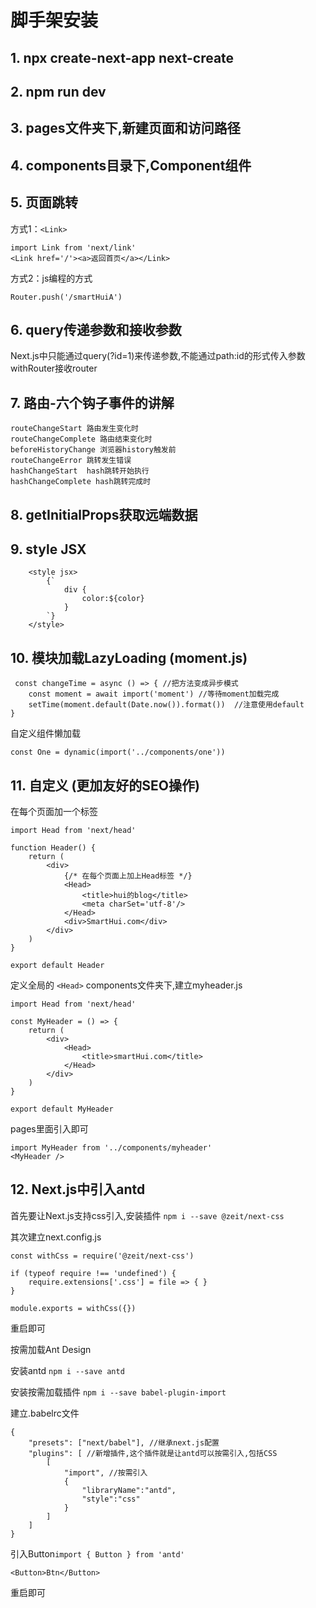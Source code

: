 # 脚手架安装
## 1. npx create-next-app next-create

## 2. npm run dev

## 3. pages文件夹下,新建页面和访问路径

## 4. components目录下,Component组件

## 5. 页面跳转
方式1：`<Link>`  <br>

```
import Link from 'next/link'
<Link href='/'><a>返回首页</a></Link>
```
方式2：js编程的方式 
```
Router.push('/smartHuiA')
```
## 6. query传递参数和接收参数
Next.js中只能通过query(?id=1)来传递参数,不能通过path:id的形式传入参数<br>
withRouter接收router

## 7. 路由-六个钩子事件的讲解
```
routeChangeStart 路由发生变化时
routeChangeComplete 路由结束变化时
beforeHistoryChange 浏览器history触发前
routeChangeError 跳转发生错误
hashChangeStart  hash跳转开始执行
hashChangeComplete hash跳转完成时
```

## 8. getInitialProps获取远端数据

## 9. style JSX
```
    <style jsx>
        {`
            div {
                color:${color}
            }
        `}
    </style>
```

## 10. 模块加载LazyLoading (moment.js)
```
 const changeTime = async () => { //把方法变成异步模式
    const moment = await import('moment') //等待moment加载完成
    setTime(moment.default(Date.now()).format())  //注意使用default
}
```
自定义组件懒加载
```
const One = dynamic(import('../components/one'))
```

## 11. 自定义<Head> (更加友好的SEO操作)
在每个页面加一个<Head>标签
```
import Head from 'next/head'

function Header() {
    return (
        <div>
            {/* 在每个页面上加上Head标签 */}
            <Head>
                <title>hui的blog</title>
                <meta charSet='utf-8'/>
            </Head>
            <div>SmartHui.com</div>
        </div>
    )
}

export default Header
```

定义全局的 `<Head>`
components文件夹下,建立myheader.js
```
import Head from 'next/head'

const MyHeader = () => {
    return (
        <div>
            <Head>
                <title>smartHui.com</title>
            </Head>
        </div>
    )
}

export default MyHeader
```
pages里面引入即可
```
import MyHeader from '../components/myheader'
<MyHeader />

```

## 12. Next.js中引入antd
首先要让Next.js支持css引入,安装插件
`npm i --save @zeit/next-css`<br>

其次建立next.config.js
```
const withCss = require('@zeit/next-css')

if (typeof require !== 'undefined') {
    require.extensions['.css'] = file => { }
}

module.exports = withCss({})

```
重启即可

按需加载Ant Design <br>

安装antd `npm i --save antd` <br>

安装按需加载插件 `npm i --save babel-plugin-import`

建立.babelrc文件
```
{
    "presets": ["next/babel"], //继承next.js配置
    "plugins": [ //新增插件,这个插件就是让antd可以按需引入,包括CSS
        [
            "import", //按需引入
            {
                "libraryName":"antd",
                "style":"css"
            }
        ]
    ]
}
```
引入Button`import { Button } from 'antd'` <br>
            
`<Button>Btn</Button>`

重启即可

